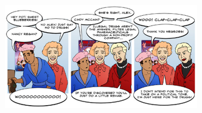 <!--
.. title: Electogasm
.. slug: electogasm
.. date: 2008/11/04 00:00:00
.. tags: 
.. link: 
.. description: 
-->

<a href='electogasm.html' title='View comments'>
<img class='comic' src='../assets/comics/20081104.jpg' />
</a>

<em></em>

<!-- TEASER_END -->
